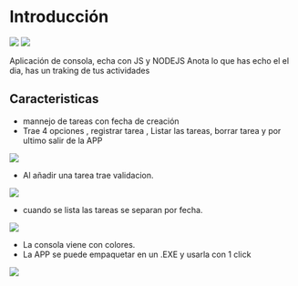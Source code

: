 Introducción 
=============
![](https://img.shields.io/badge/Node.js-43853D?style=for-the-badge&logo=node.js&logoColor=white) ![](https://img.shields.io/badge/JavaScript-323330?style=for-the-badge&logo=javascript&logoColor=F7DF1E) 

Aplicación de consola, echa con JS y NODEJS Anota lo que has echo el el dia, has un traking de tus actividades 

Caracteristicas
----------
* mannejo de tareas con fecha de creación
* Trae 4 opciones , registrar tarea , Listar las tareas, borrar tarea y por ultimo salir de la APP

![](https://i.postimg.cc/FRBByLBL/vistagenral-APP.png)

* Al añadir una tarea trae validacion.

![](https://i.postimg.cc/zBpYhvCm/op1.png)

* cuando se lista las tareas se separan por fecha.

![](https://i.postimg.cc/13HGLNZV/op2.png)

* La consola viene con colores.
* La APP se puede empaquetar en un .EXE y usarla con 1 click


![](http://ForTheBadge.com/images/badges/built-with-love.svg)
